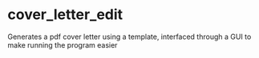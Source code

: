 # cover_letter_edit
Generates a pdf cover letter using a template, interfaced through a GUI to make running the program easier

